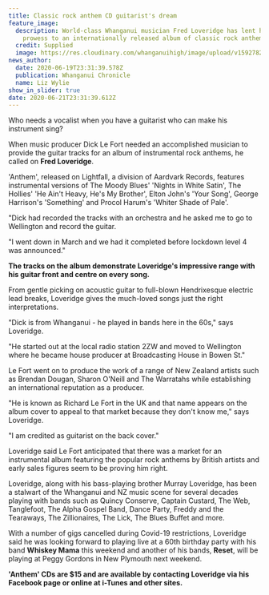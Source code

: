 ```yaml
---
title: Classic rock anthem CD guitarist's dream
feature_image:
  description: World-class Whanganui musician Fred Loveridge has lent his guitar
    prowess to an internationally released album of classic rock anthems.
  credit: Supplied
  image: https://res.cloudinary.com/whanganuihigh/image/upload/v1592782600/News/Fred_Loveridge._Chron_20.6.20_photo_supplied.jpg
news_author:
  date: 2020-06-19T23:31:39.578Z
  publication: Whanganui Chronicle
  name: Liz Wylie
show_in_slider: true
date: 2020-06-21T23:31:39.612Z
---
```

Who needs a vocalist when you have a guitarist who can make his instrument sing?

When music producer Dick Le Fort needed an accomplished musician to provide the guitar tracks for an album of instrumental rock anthems, he called on **Fred Loveridge**.

'Anthem', released on Lightfall, a division of Aardvark Records, features instrumental versions of The Moody Blues' 'Nights in White Satin', The Hollies' 'He Ain't Heavy, He's My Brother', Elton John's 'Your Song', George Harrison's 'Something' and Procol Harum's 'Whiter Shade of Pale'.

"Dick had recorded the tracks with an orchestra and he asked me to go to Wellington and record the guitar.

"I went down in March and we had it completed before lockdown level 4 was announced."

**The tracks on the album demonstrate Loveridge's impressive range with his guitar front and centre on every song.**

From gentle picking on acoustic guitar to full-blown Hendrixesque electric lead breaks, Loveridge gives the much-loved songs just the right interpretations.

"Dick is from Whanganui - he played in bands here in the 60s," says Loveridge.

"He started out at the local radio station 2ZW and moved to Wellington where he became house producer at Broadcasting House in Bowen St."

Le Fort went on to produce the work of a range of New Zealand artists such as Brendan Dougan, Sharon O'Neill and The Warratahs while establishing an international reputation as a producer.

"He is known as Richard Le Fort in the UK and that name appears on the album cover to appeal to that market because they don't know me," says Loveridge.

"I am credited as guitarist on the back cover."

Loveridge said Le Fort anticipated that there was a market for an instrumental album featuring the popular rock anthems by British artists and early sales figures seem to be proving him right.

Loveridge, along with his bass-playing brother Murray Loveridge, has been a stalwart of the Whanganui and NZ music scene for several decades playing with bands such as Quincy Conserve, Captain Custard, The Web, Tanglefoot, The Alpha Gospel Band, Dance Party, Freddy and the Tearaways, The Zillionaires, The Lick, The Blues Buffet and more.

With a number of gigs cancelled during Covid-19 restrictions, Loveridge said he was looking forward to playing live at a 60th birthday party with his band **Whiskey Mama** this weekend and another of his bands, **Reset**, will be playing at Peggy Gordons in New Plymouth next weekend.

**'Anthem' CDs are $15 and are available by contacting Loveridge via his Facebook page or online at i-Tunes and other sites.**